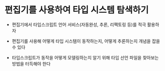 # 편집기를 사용하여 타입 시스템 탐색하기

- 편집기에서 타입스크립트 언어 서비스(자동완성, 추론, 리팩토링 등)를 적극 활용하자

- 편집기를 사용해 어떻게 타입 시스템이 동작하는지, 어떻게 추론하는지 개념을 잡을 수 있다

- 타입스크립트가 동작을 어떻게 모델링하는지 알기 위해 타입 선언 파일을 찾아보는 방법을 터득해야 한다